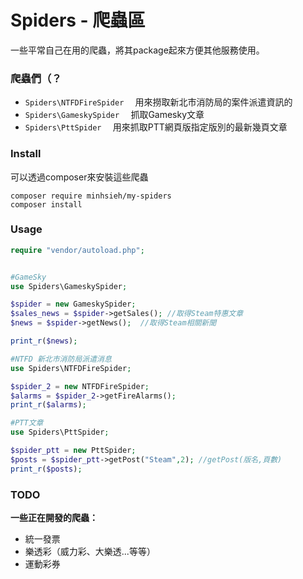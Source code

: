 Spiders - 爬蟲區
=================
一些平常自己在用的爬蟲，將其package起來方便其他服務使用。


### 爬蟲們（？

- ```Spiders\NTFDFireSpider  ``` 用來撈取新北市消防局的案件派遣資訊的
- ```Spiders\GameskySpider  ``` 抓取Gamesky文章
- ```Spiders\PttSpider  ``` 用來抓取PTT網頁版指定版別的最新幾頁文章

### Install

可以透過composer來安裝這些爬蟲

```
composer require minhsieh/my-spiders
composer install
```

### Usage
```php
require "vendor/autoload.php";


#GameSky
use Spiders\GameskySpider;

$spider = new GameskySpider;
$sales_news = $spider->getSales(); //取得Steam特惠文章
$news = $spider->getNews();  //取得Steam相關新聞

print_r($news);

#NTFD 新北市消防局派遣消息
use Spiders\NTFDFireSpider;

$spider_2 = new NTFDFireSpider;
$alarms = $spider_2->getFireAlarms();
print_r($alarms);

#PTT文章
use Spiders\PttSpider;

$spider_ptt = new PttSpider;
$posts = $spider_ptt->getPost("Steam",2); //getPost(版名,頁數)
print_r($posts);

```

### TODO

**一些正在開發的爬蟲：**

- 統一發票
- 樂透彩（威力彩、大樂透...等等）
- 運動彩券
